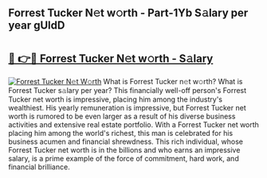 ## Forrest Tucker N𝚎t w𝚘rth - Part-1Yb S𝚊lary per year gUldD

# <h2><a href="http://gc4xex.nevu.top/?p=Forrest+Tucker">🔗 👉🔴 Forrest Tucker N𝚎t w𝚘rth - S𝚊lary</a></h2>

[![Forrest Tucker N𝚎t W𝚘rth](https://i.imgur.com/Oavwk0R.jpeg)](http://gc4xex.nevu.top/?p=Forrest+Tucker)
What is Forrest Tucker n𝚎t w𝚘rth? What is Forrest Tucker s𝚊lary per year?
This financially well-off person's Forrest Tucker net worth is impressive, placing him among the industry's wealthiest. His yearly remuneration is impressive, but Forrest Tucker net worth is rumored to be even larger as a result of his diverse business activities and extensive real estate portfolio. With a Forrest Tucker net worth placing him among the world's richest, this man is celebrated for his business acumen and financial shrewdness. This rich individual, whose Forrest Tucker net worth is in the billions and who earns an impressive salary, is a prime example of the force of commitment, hard work, and financial brilliance.
